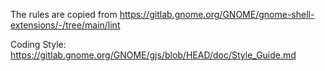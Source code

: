 The rules are copied from https://gitlab.gnome.org/GNOME/gnome-shell-extensions/-/tree/main/lint

Coding Style: https://gitlab.gnome.org/GNOME/gjs/blob/HEAD/doc/Style_Guide.md
